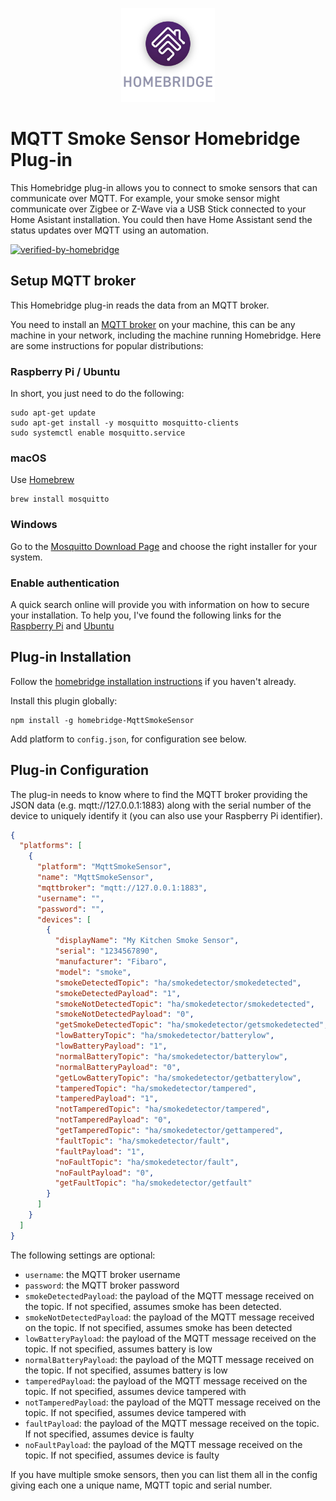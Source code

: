
<p align="center">

<img src="https://github.com/homebridge/branding/raw/master/logos/homebridge-wordmark-logo-vertical.png" width="150">

</p>

# MQTT Smoke Sensor Homebridge Plug-in

This Homebridge plug-in allows you to connect to smoke sensors that can communicate over MQTT. For example, your smoke sensor might communicate over Zigbee or Z-Wave via a USB Stick connected to your Home Asistant installation. You could then have Home Assistant send the status updates over MQTT using an automation.

[![verified-by-homebridge](https://badgen.net/badge/homebridge/verified/purple)](https://github.com/homebridge/homebridge/wiki/Verified-Plugins)

## Setup MQTT broker

This Homebridge plug-in reads the data from an MQTT broker.

You need to install an [MQTT broker](http://mosquitto.org/) on your machine, this can be any machine in your network, including the machine running Homebridge. Here are some instructions for popular distributions:

### Raspberry Pi / Ubuntu

In short, you just need to do the following:

    sudo apt-get update
    sudo apt-get install -y mosquitto mosquitto-clients
    sudo systemctl enable mosquitto.service

### macOS

Use [Homebrew](https://brew.sh/)

    brew install mosquitto

### Windows

Go to the [Mosquitto Download Page](https://mosquitto.org/download/) and choose the right installer for your system.

### Enable authentication

A quick search online will provide you with information on how to secure your installation. To help you, I've found the following links for the 
[Raspberry Pi](https://randomnerdtutorials.com/how-to-install-mosquitto-broker-on-raspberry-pi/) and [Ubuntu](https://www.vultr.com/docs/install-mosquitto-mqtt-broker-on-ubuntu-20-04-server/)

## Plug-in Installation

Follow the [homebridge installation instructions](https://www.npmjs.com/package/homebridge) if you haven't already.

Install this plugin globally:

    npm install -g homebridge-MqttSmokeSensor

Add platform to `config.json`, for configuration see below.

## Plug-in Configuration

The plug-in needs to know where to find the MQTT broker providing the JSON data (e.g. mqtt://127.0.0.1:1883) along with the serial number of the device to uniquely identify it (you can also use your Raspberry Pi identifier).

```json
{
  "platforms": [
    {
      "platform": "MqttSmokeSensor",
      "name": "MqttSmokeSensor",
      "mqttbroker": "mqtt://127.0.0.1:1883",
      "username": "",
      "password": "",
      "devices": [
        {
          "displayName": "My Kitchen Smoke Sensor",
          "serial": "1234567890",
          "manufacturer": "Fibaro",
          "model": "smoke",
          "smokeDetectedTopic": "ha/smokedetector/smokedetected",
          "smokeDetectedPayload": "1",
          "smokeNotDetectedTopic": "ha/smokedetector/smokedetected",
          "smokeNotDetectedPayload": "0",
          "getSmokeDetectedTopic": "ha/smokedetector/getsmokedetected",
          "lowBatteryTopic": "ha/smokedetector/batterylow",
          "lowBatteryPayload": "1",
          "normalBatteryTopic": "ha/smokedetector/batterylow",
          "normalBatteryPayload": "0",
          "getLowBatteryTopic": "ha/smokedetector/getbatterylow",
          "tamperedTopic": "ha/smokedetector/tampered",
          "tamperedPayload": "1",
          "notTamperedTopic": "ha/smokedetector/tampered",
          "notTamperedPayload": "0",
          "getTamperedTopic": "ha/smokedetector/gettampered",
          "faultTopic": "ha/smokedetector/fault",
          "faultPayload": "1",
          "noFaultTopic": "ha/smokedetector/fault",
          "noFaultPayload": "0",
          "getFaultTopic": "ha/smokedetector/getfault"
        }
      ]
    }
  ]
}

```

The following settings are optional:

- `username`: the MQTT broker username
- `password`: the MQTT broker password
- `smokeDetectedPayload`: the payload of the MQTT message received on the topic. If not specified, assumes smoke has been detected.
- `smokeNotDetectedPayload`: the payload of the MQTT message received on the topic. If not specified, assumes smoke has been detected
- `lowBatteryPayload`: the payload of the MQTT message received on the topic. If not specified, assumes battery is low
- `normalBatteryPayload`: the payload of the MQTT message received on the topic. If not specified, assumes battery is low
- `tamperedPayload`: the payload of the MQTT message received on the topic. If not specified, assumes device tampered with
- `notTamperedPayload`: the payload of the MQTT message received on the topic. If not specified, assumes device tampered with
- `faultPayload`: the payload of the MQTT message received on the topic. If not specified, assumes device is faulty
- `noFaultPayload`: the payload of the MQTT message received on the topic. If not specified, assumes device is faulty

If you have multiple smoke sensors, then you can list them all in the config giving each one a unique name, MQTT topic and serial number.
